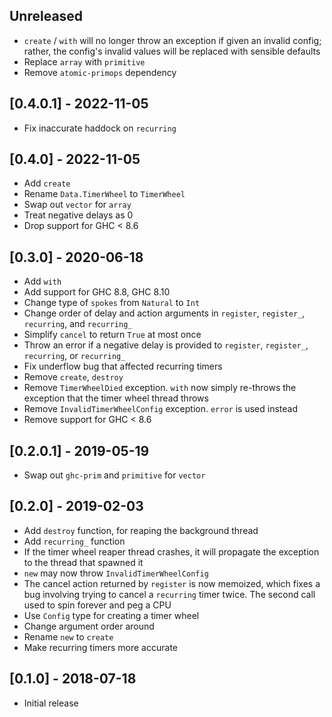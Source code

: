 ## Unreleased

- `create` / `with` will no longer throw an exception if given an invalid config; rather, the config's invalid values
  will be replaced with sensible defaults
- Replace `array` with `primitive`
- Remove `atomic-primops` dependency

## [0.4.0.1] - 2022-11-05

- Fix inaccurate haddock on `recurring`

## [0.4.0] - 2022-11-05

- Add `create`
- Rename `Data.TimerWheel` to `TimerWheel`
- Swap out `vector` for `array`
- Treat negative delays as 0
- Drop support for GHC < 8.6

## [0.3.0] - 2020-06-18

- Add `with`
- Add support for GHC 8.8, GHC 8.10
- Change type of `spokes` from `Natural` to `Int`
- Change order of delay and action arguments in `register`, `register_`, `recurring`, and `recurring_`
- Simplify `cancel` to return `True` at most once
- Throw an error if a negative delay is provided to `register`, `register_`, `recurring`, or `recurring_`
- Fix underflow bug that affected recurring timers
- Remove `create`, `destroy`
- Remove `TimerWheelDied` exception. `with` now simply re-throws the exception that the timer wheel thread throws
- Remove `InvalidTimerWheelConfig` exception. `error` is used instead
- Remove support for GHC < 8.6

## [0.2.0.1] - 2019-05-19

- Swap out `ghc-prim` and `primitive` for `vector`

## [0.2.0] - 2019-02-03

- Add `destroy` function, for reaping the background thread
- Add `recurring_` function
- If the timer wheel reaper thread crashes, it will propagate the exception to
the thread that spawned it
- `new` may now throw `InvalidTimerWheelConfig`
- The cancel action returned by `register` is now memoized, which fixes a bug
involving trying to cancel a `recurring` timer twice. The second call used to
spin forever and peg a CPU
- Use `Config` type for creating a timer wheel
- Change argument order around
- Rename `new` to `create`
- Make recurring timers more accurate

## [0.1.0] - 2018-07-18

- Initial release
